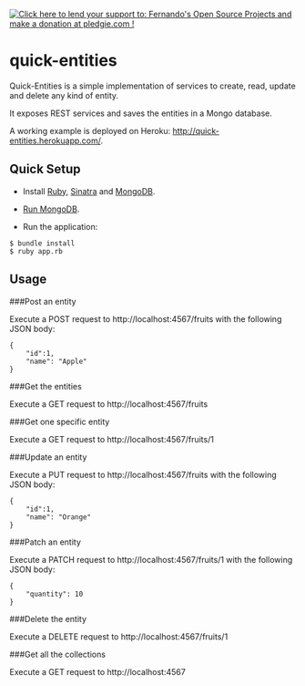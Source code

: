 <a href='https://pledgie.com/campaigns/26743'><img alt='Click here to lend your support to: Fernando&#x27;s Open Source Projects and make a donation at pledgie.com !' src='https://pledgie.com/campaigns/26743.png?skin_name=chrome' border='0' ></a>

quick-entities
==============

Quick-Entities is a simple implementation of services to create, read, update and delete any kind of entity.

It exposes REST services and saves the entities in a Mongo database.

A working example is deployed on Heroku: http://quick-entities.herokuapp.com/.

## Quick Setup

* Install <a href="https://www.ruby-lang.org/en/documentation/installation/">Ruby</a>, <a href="http://www.sinatrarb.com/">Sinatra</a> and <a href="http://docs.mongodb.org/manual/installation/">MongoDB</a>.

* <a href="http://docs.mongodb.org/manual/tutorial/install-mongodb-on-os-x/#run-mongodb">Run MongoDB</a>.

* Run the application: 
```
$ bundle install
$ ruby app.rb
```

## Usage

###Post an entity

Execute a POST request to http://localhost:4567/fruits with the following JSON body:
```
{
	"id":1,
	"name": "Apple"
}
```

###Get the entities

Execute a GET request to http://localhost:4567/fruits

###Get one specific entity

Execute a GET request to http://localhost:4567/fruits/1

###Update an entity

Execute a PUT request to http://localhost:4567/fruits with the following JSON body:
```
{
	"id":1,
	"name": "Orange"
}
```

###Patch an entity

Execute a PATCH request to http://localhost:4567/fruits/1 with the following JSON body:
```
{
	"quantity": 10
}
```

###Delete the entity

Execute a DELETE request to http://localhost:4567/fruits/1

###Get all the collections

Execute a GET request to http://localhost:4567
